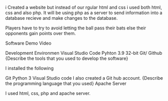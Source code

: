 i Created a website but instead of our rgular html and css i used both html, css and also php. It will be using php as a server to send information into a database recieve and make changes to the database. 

Players have to try to avoid letting the ball pass their bats else their opponents gain points over them.

Software Demo Video

Development Environmen
Visual Studio Code
Pyhton 3.9 32-bit
Git/ Github
{Describe the tools that you used to develop the software}

I installed the following

Git
Python 3
Visual Studio code I also created a Git hub account.
{Describe the programming language that you used}
Apache Server

I used html, css, php and apache server.